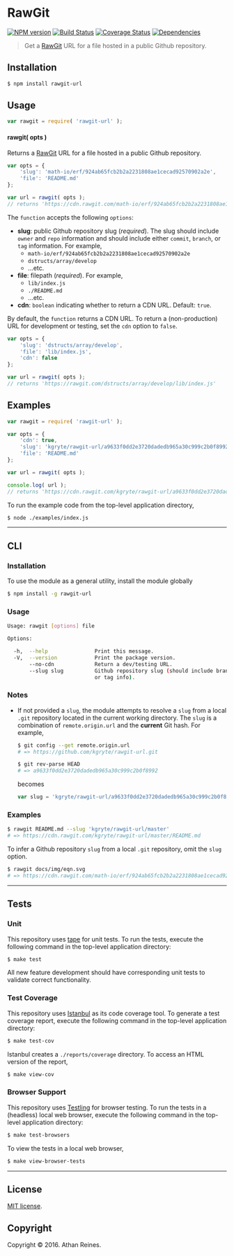 RawGit
===
[![NPM version][npm-image]][npm-url] [![Build Status][build-image]][build-url] [![Coverage Status][coverage-image]][coverage-url] [![Dependencies][dependencies-image]][dependencies-url]

> Get a [RawGit][rawgit] URL for a file hosted in a public Github repository.


## Installation

``` bash
$ npm install rawgit-url
```


## Usage

``` javascript
var rawgit = require( 'rawgit-url' );
```

#### rawgit( opts )

Returns a [RawGit][rawgit] URL for a file hosted in a public Github repository.

``` javascript
var opts = {
	'slug': 'math-io/erf/924ab65fcb2b2a2231808ae1cecad92570902a2e',
	'file': 'README.md'
};

var url = rawgit( opts );
// returns 'https://cdn.rawgit.com/math-io/erf/924ab65fcb2b2a2231808ae1cecad92570902a2e/README.md'
```

The `function` accepts the following `options`:
*	__slug__: public Github repository slug (*required*). The slug should include `owner` and `repo` information and should include either `commit`, `branch`, or `tag` information. For example,
	- `math-io/erf/924ab65fcb2b2a2231808ae1cecad92570902a2e`
	- `dstructs/array/develop`
	- ...etc.
*	__file__: filepath (*required*). For example,
	-	`lib/index.js`
	-	`./README.md`
	-	...etc.
*	__cdn__: `boolean` indicating whether to return a CDN URL. Default: `true`.

By default, the `function` returns a CDN URL. To return a (non-production) URL for development or testing, set the `cdn` option to `false`.

``` javascript
var opts = {
	'slug': 'dstructs/array/develop',
	'file': 'lib/index.js',
	'cdn': false
};

var url = rawgit( opts );
// returns 'https://rawgit.com/dstructs/array/develop/lib/index.js'
```


## Examples

``` javascript
var rawgit = require( 'rawgit-url' );

var opts = {
	'cdn': true,
	'slug': 'kgryte/rawgit-url/a9633f0dd2e3720dadedb965a30c999c2b0f8992',
	'file': 'README.md'
};

var url = rawgit( opts );

console.log( url );
// returns 'https://cdn.rawgit.com/kgryte/rawgit-url/a9633f0dd2e3720dadedb965a30c999c2b0f8992/README.md'
```

To run the example code from the top-level application directory,

``` bash
$ node ./examples/index.js
```


---
## CLI

### Installation

To use the module as a general utility, install the module globally

``` bash
$ npm install -g rawgit-url
```


### Usage

``` bash
Usage: rawgit [options] file

Options:

  -h,  --help               Print this message.
  -V,  --version            Print the package version.
       --no-cdn             Return a dev/testing URL.
       --slug slug          Github repository slug (should include branch, commit, 
                            or tag info).
```


### Notes

*	If not provided a `slug`, the module attempts to resolve a `slug` from a local `.git` repository located in the current working directory. The `slug` is a combination of `remote.origin.url` and the __current__ Git hash. For example,

	``` bash
	$ git config --get remote.origin.url
	# => https://github.com/kgryte/rawgit-url.git

	$ git rev-parse HEAD
	# => a9633f0dd2e3720dadedb965a30c999c2b0f8992
	```

	becomes

	``` javascript
	var slug = 'kgryte/rawgit-url/a9633f0dd2e3720dadedb965a30c999c2b0f8992';
	```


### Examples

``` bash
$ rawgit README.md --slug 'kgryte/rawgit-url/master'
# => https://cdn.rawgit.com/kgryte/rawgit-url/master/README.md
```

To infer a Github repository `slug` from a local `.git` repository, omit the `slug` option.

``` bash
$ rawgit docs/img/eqn.svg
# => https://cdn.rawgit.com/math-io/erf/924ab65fcb2b2a2231808ae1cecad92570902a2e/docs/img/eqn.svg
```


---
## Tests

### Unit

This repository uses [tape][tape] for unit tests. To run the tests, execute the following command in the top-level application directory:

``` bash
$ make test
```

All new feature development should have corresponding unit tests to validate correct functionality.


### Test Coverage

This repository uses [Istanbul][istanbul] as its code coverage tool. To generate a test coverage report, execute the following command in the top-level application directory:

``` bash
$ make test-cov
```

Istanbul creates a `./reports/coverage` directory. To access an HTML version of the report,

``` bash
$ make view-cov
```


### Browser Support

This repository uses [Testling][testling] for browser testing. To run the tests in a (headless) local web browser, execute the following command in the top-level application directory:

``` bash
$ make test-browsers
```

To view the tests in a local web browser,

``` bash
$ make view-browser-tests
```

<!-- [![browser support][browsers-image]][browsers-url] -->


---
## License

[MIT license](http://opensource.org/licenses/MIT).


## Copyright

Copyright &copy; 2016. Athan Reines.


[npm-image]: http://img.shields.io/npm/v/rawgit-url.svg
[npm-url]: https://npmjs.org/package/rawgit-url

[build-image]: http://img.shields.io/travis/kgryte/rawgit-url/master.svg
[build-url]: https://travis-ci.org/kgryte/rawgit-url

[coverage-image]: https://img.shields.io/codecov/c/github/kgryte/rawgit-url/master.svg
[coverage-url]: https://codecov.io/github/kgryte/rawgit-url?branch=master

[dependencies-image]: http://img.shields.io/david/kgryte/rawgit-url.svg
[dependencies-url]: https://david-dm.org/kgryte/rawgit-url

[dev-dependencies-image]: http://img.shields.io/david/dev/kgryte/rawgit-url.svg
[dev-dependencies-url]: https://david-dm.org/dev/kgryte/rawgit-url

[github-issues-image]: http://img.shields.io/github/issues/kgryte/rawgit-url.svg
[github-issues-url]: https://github.com/kgryte/rawgit-url/issues

[tape]: https://github.com/substack/tape
[istanbul]: https://github.com/gotwarlost/istanbul
[testling]: https://ci.testling.com

[rawgit]: http://rawgit.com/
